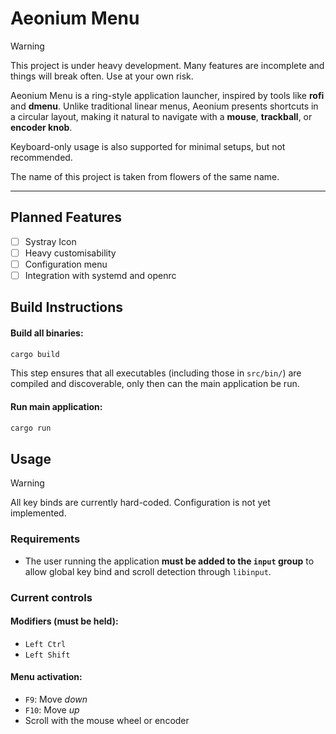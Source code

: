 # Aeonium Menu

> [!WARNING]
> This project is under heavy development. Many features are incomplete and things will break often. Use at your own risk.

Aeonium Menu is a ring-style application launcher, inspired by tools like
**rofi** and **dmenu**. Unlike traditional linear menus, Aeonium presents
shortcuts in a circular layout, making it natural to navigate with a **mouse**,
**trackball**, or **encoder knob**.

Keyboard-only usage is also supported for minimal setups, but not recommended.

The name of this project is taken from flowers of the same name.

---

## Planned Features
- [ ] Systray Icon
- [ ] Heavy customisability
- [ ] Configuration menu
- [ ] Integration with systemd and openrc

## Build Instructions

#### Build all binaries:

```bash
cargo build
````

This step ensures that all executables (including those in `src/bin/`) are
compiled and discoverable, only then can the main application be run.

#### Run main application:

```bash
cargo run
```

## Usage
> [!WARNING]
> All key binds are currently hard-coded. Configuration is not yet implemented.

### Requirements
- The user running the application **must be added to the `input` group** to
  allow global key bind and scroll detection through `libinput`.

### Current controls

#### Modifiers (must be held):
  - `Left Ctrl`
  - `Left Shift`

#### Menu activation:
  - `F9`: Move *down*
  - `F10`: Move *up*
  - Scroll with the mouse wheel or encoder
